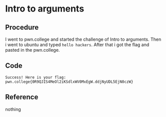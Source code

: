 # Intro to arguments

## Procedure
I went to pwn.college and started the challenge of Intro to arguments.
Then i went to ubuntu and typed `hello hackers`.
After that i got the flag and pasted in the pwn.college.

## Code
`Success! Here is your flag:
pwn.college{0R9QJIS4MeOl2iKSdlxWV0MxEgW.ddjNyUDL5EjN0czW}`

## Reference
nothing
